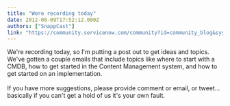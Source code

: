```yaml
---
title: "Were recording today"
date: 2012-08-09T17:52:12.000Z
authors: ["SnappCast"]
link: "https://community.servicenow.com/community?id=community_blog&sys_id=1cdd26e9dbd0dbc01dcaf3231f9619c6"
---
```

<p>We're recording today, so I'm putting a post out to get ideas and topics. We've gotten a couple emails that include topics like where to start with a CMDB, how to get started in the Content Management system, and how to get started on an implementation.<br /><br />If you have more suggestions, please provide comment or email, or tweet... basically if you can't get a hold of us it's your own fault.</p>